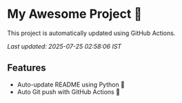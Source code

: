 # My Awesome Project 🚀

This project is automatically updated using GitHub Actions.

_Last updated: 2025-07-25 02:58:06 IST_

## Features
- Auto-update README using Python 🐍
- Auto Git push with GitHub Actions 🤖
